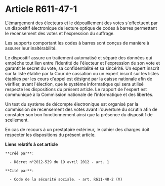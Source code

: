 # Article R611-47-1

L'émargement des électeurs et le dépouillement des votes s'effectuent par un dispositif électronique de lecture optique de
codes à barres permettant le recensement des votes et l'expression du suffrage. 

Les supports comportant les codes à barres sont conçus de manière à assurer leur inaltérabilité. 

Le dispositif assure un traitement automatisé et séparé des données qui empêche tout lien entre l'identité de l'électeur et
l'expression de son vote et garantit le secret du vote, sa confidentialité et sa sincérité. Un expert inscrit sur la liste
établie par la Cour de cassation ou un expert inscrit sur les listes établies par les cours d'appel est désigné par la caisse
nationale afin de vérifier, avant l'élection, que le système informatique qui sera utilisé respecte les dispositions du
présent article. Le rapport de l'expert est communiqué à la Commission nationale de l'informatique et des libertés. 

Un test du système de décompte électronique est organisé par la commission de recensement des votes avant l'ouverture du
scrutin afin de constater son bon fonctionnement ainsi que la présence du dispositif de scellement. 

En cas de recours à un prestataire extérieur, le cahier des charges doit respecter les dispositions du présent article.

**Liens relatifs à cet article**

	**Créé par**:

	  - Décret n°2012-529 du 19 avril 2012 - art. 1

	**Cité par**:

	  - Code de la sécurité sociale. - art. R611-48-2 (V)
